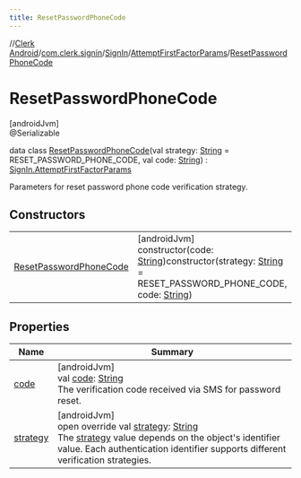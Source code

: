 ```yaml
---
title: ResetPasswordPhoneCode
---
```

//[Clerk Android](../../../../../index.html)/[com.clerk.signin](../../../index.html)/[SignIn](../../index.html)/[AttemptFirstFactorParams](../index.html)/[ResetPasswordPhoneCode](index.html)



# ResetPasswordPhoneCode



[androidJvm]\
@Serializable



data class [ResetPasswordPhoneCode](index.html)(val strategy: [String](https://kotlinlang.org/api/latest/jvm/stdlib/kotlin-stdlib/kotlin/-string/index.html) = RESET_PASSWORD_PHONE_CODE, val code: [String](https://kotlinlang.org/api/latest/jvm/stdlib/kotlin-stdlib/kotlin/-string/index.html)) : [SignIn.AttemptFirstFactorParams](../index.html)

Parameters for reset password phone code verification strategy.



## Constructors


| | |
|---|---|
| [ResetPasswordPhoneCode](-reset-password-phone-code.html) | [androidJvm]<br>constructor(code: [String](https://kotlinlang.org/api/latest/jvm/stdlib/kotlin-stdlib/kotlin/-string/index.html))constructor(strategy: [String](https://kotlinlang.org/api/latest/jvm/stdlib/kotlin-stdlib/kotlin/-string/index.html) = RESET_PASSWORD_PHONE_CODE, code: [String](https://kotlinlang.org/api/latest/jvm/stdlib/kotlin-stdlib/kotlin/-string/index.html)) |


## Properties


| Name | Summary |
|---|---|
| [code](code.html) | [androidJvm]<br>val [code](code.html): [String](https://kotlinlang.org/api/latest/jvm/stdlib/kotlin-stdlib/kotlin/-string/index.html)<br>The verification code received via SMS for password reset. |
| [strategy](strategy.html) | [androidJvm]<br>open override val [strategy](strategy.html): [String](https://kotlinlang.org/api/latest/jvm/stdlib/kotlin-stdlib/kotlin/-string/index.html)<br>The [strategy](strategy.html) value depends on the object's identifier value. Each authentication identifier supports different verification strategies. |

